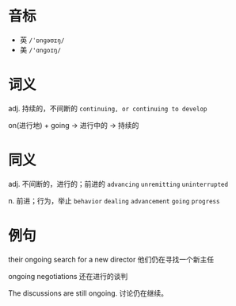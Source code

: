 # 音标

- 英 `/ˈɒnɡəʊɪŋ/`
- 美 `/'ɑnɡoɪŋ/`

# 词义

adj. 持续的，不间断的
`continuing, or continuing to develop`



on(进行地) + going → 进行中的 → 持续的

# 同义

adj. 不间断的，进行的；前进的
`advancing` `unremitting` `uninterrupted`

n. 前进；行为，举止
`behavior` `dealing` `advancement` `going` `progress`

# 例句

their ongoing search for a new director
他们仍在寻找一个新主任

ongoing negotiations
还在进行的谈判

The discussions are still ongoing.
讨论仍在继续。


